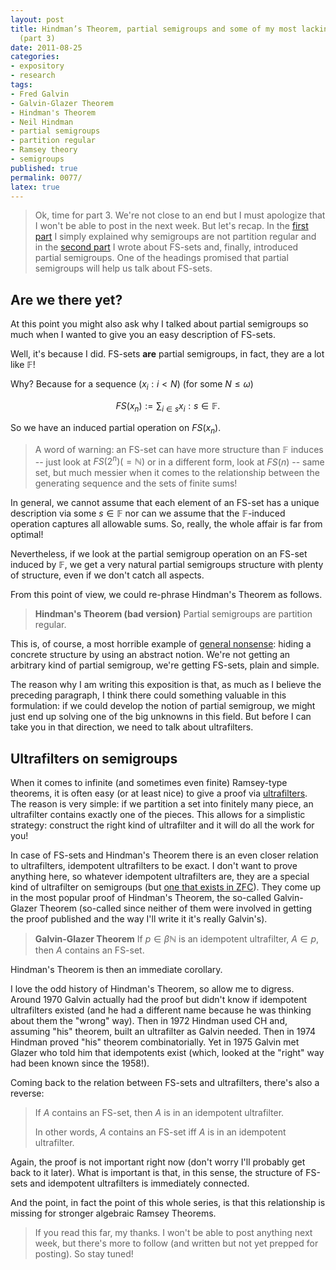 ```yaml
---
layout: post
title: Hindman’s Theorem, partial semigroups and some of my most lacking intuitions
  (part 3)
date: 2011-08-25
categories:
- expository
- research
tags:
- Fred Galvin
- Galvin-Glazer Theorem
- Hindman's Theorem
- Neil Hindman
- partial semigroups
- partition regular
- Ramsey theory
- semigroups
published: true
permalink: 0077/
latex: true
---
```


> Ok, time for part 3\. We're not close to an end but I must apologize that I won't be able to post in the next week. But let's recap. In the [first part](/0075/) I simply explained why semigroups are not partition regular and in the [second part](/0076/) I wrote about FS-sets and, finally, introduced partial semigroups. One of the headings promised that partial semigroups will help us talk about FS-sets.

## Are we there yet?

At this point you might also ask why I talked about partial semigroups so much when I wanted to give you an easy description of FS-sets.

Well, it's because I did. FS-sets **are** partial semigroups, in fact, they are a lot like $\mathbb{F}$!

Why? Because for a sequence $(x_i: i < N)$ (for some $N\leq \omega$)

$$FS(x_n) := { \sum_{i \in s} x_i: s \in \mathbb{F} }.$$

So we have an induced partial operation on $FS(x_n)$.

> A word of warning: an FS-set can have more structure than $\mathbb{F}$ induces -- just look at $FS(2^n) (= \mathbb{N})$ or in a different form, look at $FS(n)$ -- same set, but much messier when it comes to the relationship between the generating sequence and the sets of finite sums!

In general, we cannot assume that each element of an FS-set has a unique description via some $s\in \mathbb{F}$ nor can we assume that the $\mathbb{F}$-induced operation captures all allowable sums. So, really, the whole affair is far from optimal!

Nevertheless, if we look at the partial semigroup operation on an FS-set induced by $\mathbb{F}$, we get a very natural partial semigroups structure with plenty of structure, even if we don't catch all aspects.

From this point of view, we could re-phrase Hindman's Theorem as follows.

> **Hindman's Theorem (bad version)** Partial semigroups are partition regular.

This is, of course, a most horrible example of [general nonsense](http://en.wikipedia.org/wiki/Abstract_nonsense): hiding a concrete structure by using an abstract notion. We're not getting an arbitrary kind of partial semigroup, we're getting FS-sets, plain and simple.

The reason why I am writing this exposition is that, as much as I believe the preceding paragraph, I think there could something valuable in this formulation: if we could develop the notion of partial semigroup, we might just end up solving one of the big unknowns in this field. But before I can take you in that direction, we need to talk about ultrafilters.

## Ultrafilters on semigroups

When it comes to infinite (and sometimes even finite) Ramsey-type theorems, it is often easy (or at least nice) to give a proof via [ultrafilters](http://en.wikipedia.org/wiki/Ultrafilter). The reason is very simple: if we partition a set into finitely many piece, an ultrafilter contains exactly one of the pieces. This allows for a simplistic strategy: construct the right kind of ultrafilter and it will do all the work for you!

In case of FS-sets and Hindman's Theorem there is an even closer relation to ultrafilters, idempotent ultrafilters to be exact. I don't want to prove anything here, so whatever idempotent ultrafilters are, they are a special kind of ultrafilter on semigroups (but [one that exists in ZFC](http://en.wikipedia.org/wiki/Ellis%E2%80%93Nakamura_lemma)). They come up in the most popular proof of Hindman's Theorem, the so-called Galvin-Glazer Theorem (so-called since neither of them were involved in getting the proof published and the way I'll write it it's really Galvin's).

> **Galvin-Glazer Theorem** If $p \in \beta \mathbb{N}$ is an idempotent ultrafilter, $A\in p$, then $A$ contains an FS-set.

Hindman's Theorem is then an immediate corollary.

I love the odd history of Hindman's Theorem, so allow me to digress. Around 1970 Galvin actually had the proof but didn't know if idempotent ultrafilters existed (and he had a different name because he was thinking about them the "wrong" way). Then in 1972 Hindman used CH and, assuming "his" theorem, built an ultrafilter as Galvin needed. Then in 1974 Hindman proved "his" theorem combinatorially. Yet in 1975 Galvin met Glazer who told him that idempotents exist (which, looked at the "right" way had been known since the 1958!).

Coming back to the relation between FS-sets and ultrafilters, there's also a reverse:

> If $A$ contains an FS-set, then $A$ is in an idempotent ultrafilter.
>
> In other words, $A$ contains an FS-set iff $A$ is in an idempotent ultrafilter.

Again, the proof is not important right now (don't worry I'll probably get back to it later). What is important is that, in this sense, the structure of FS-sets and idempotent ultrafilters is immediately connected.

And the point, in fact the point of this whole series, is that this relationship is missing for stronger algebraic Ramsey Theorems.

> If you read this far, my thanks. I won't be able to post anything next week, but there's more to follow (and written but not yet prepped for posting). So stay tuned!
